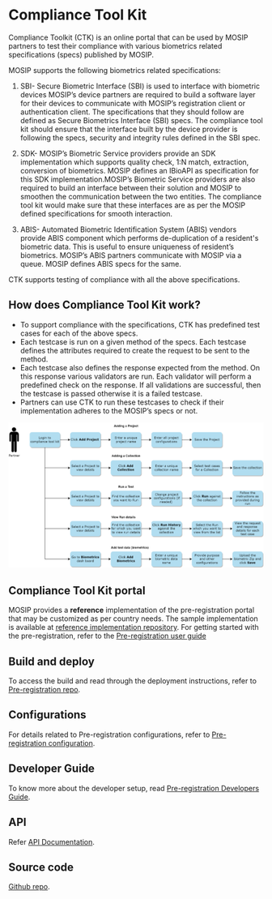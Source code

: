 # Compliance Tool Kit

Compliance Toolkit (CTK) is an online portal that can be used by MOSIP partners to test their compliance with various biometrics related specifications (specs) published by MOSIP. 

MOSIP supports the following biometrics related specifications:

1. SBI- Secure Biometric Interface (SBI) is used to interface with biometric devices
MOSIP’s device partners are required to build a software layer for their devices to communicate with MOSIP’s registration client or authentication client. The specifications that they should follow are defined as Secure Biometrics Interface (SBI) specs. The compliance tool kit should ensure that the interface built by the device provider is following the specs, security and integrity rules defined in the SBI spec.

2. SDK- MOSIP’s Biometric Service providers provide an SDK implementation which supports quality check, 1:N match, extraction, conversion of biometrics. MOSIP defines an IBioAPI as specification for this SDK implementation.MOSIP’s Biometric Service providers are also required to build an interface between their solution and MOSIP to smoothen the communication between the two entities. The compliance tool kit would make sure that these interfaces are as per the MOSIP defined specifications for smooth interaction.

3. ABIS- Automated Biometric Identification System (ABIS) vendors provide ABIS component which performs de-duplication of a resident's biometric data. This is useful to ensure uniqueness of resident’s biometrics. MOSIP’s ABIS partners communicate with MOSIP via a queue. MOSIP defines ABIS specs for the same. 

CTK supports testing of compliance with all the above specifications. 

## How does Compliance Tool Kit work?

* To support compliance with the specifications, CTK has predefined test cases for each of the above specs. 
* Each testcase is run on a given method of the specs. Each testcase defines the attributes required to create the request to be sent to the method.
* Each testcase also defines the response expected from the method. On this response various validators are run. Each validator will perform a predefined check on the response. If all validations are successful, then the testcase is passed otherwise it is a failed testcase. 
* Partners can use CTK to run these testcases to check if their implementation adheres to the MOSIP’s specs or not. 

![Compliance Tool Kit process flow diagram](_images/compliance-toolkit-flow-diagram.png)

## Compliance Tool Kit portal

MOSIP provides a **reference** implementation of the pre-registration portal that may be customized as per country needs. The sample implementation is available at [reference implementation repository](https://github.com/mosip/mosip-ref-impl). For getting started with the pre-registration, refer to the [Pre-registration user guide](pre-registration-user-guide.md)

## Build and deploy

To access the build and read through the deployment instructions, refer to [Pre-registration repo](https://github.com/mosip/pre-registration/tree/release-1.2.0).

## Configurations

For details related to Pre-registration configurations, refer to [Pre-registration configuration](https://github.com/mosip/pre-registration/blob/release-1.2.0/docs/configuration.md).

## Developer Guide
To know more about the developer setup, read [Pre-registration Developers Guide](https://docs.mosip.io/1.2.0/modules/pre-registration/pre-registration-developer-setup).

## API

Refer [API Documentation](https://mosip.github.io/documentation/1.2.0/1.2.0.html).

## Source code

[Github repo](https://github.com/mosip/pre-registration/tree/release-1.2.0).

